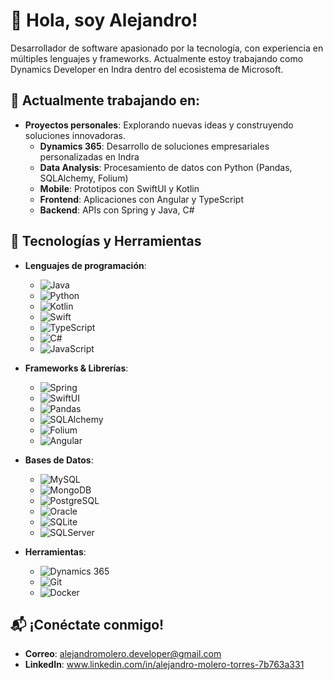 
# 👋 Hola, soy Alejandro!

Desarrollador de software apasionado por la tecnología, con experiencia en múltiples lenguajes y frameworks. Actualmente estoy trabajando como Dynamics Developer en Indra dentro del ecosistema de Microsoft.

## 🚀 Actualmente trabajando en:
- **Proyectos personales**: Explorando nuevas ideas y construyendo soluciones innovadoras.
    - **Dynamics 365**: Desarrollo de soluciones empresariales personalizadas en Indra
    - **Data Analysis**: Procesamiento de datos con Python (Pandas, SQLAlchemy, Folium)
    - **Mobile**: Prototipos con SwiftUI y Kotlin
    - **Frontend**: Aplicaciones con Angular y TypeScript
    - **Backend**: APIs con Spring y Java, C# 

## 🔧 Tecnologías y Herramientas
- **Lenguajes de programación**:
  - ![Java](https://img.shields.io/badge/Java-%23f7b700?style=flat&logo=java&logoColor=white)
  - ![Python](https://img.shields.io/badge/Python-%233776AB?style=flat&logo=python&logoColor=white)
  - ![Kotlin](https://img.shields.io/badge/Kotlin-%230095D5?style=flat&logo=kotlin&logoColor=white) 
  - ![Swift](https://img.shields.io/badge/Swift-%23f05138?style=flat&logo=swift&logoColor=white)
  - ![TypeScript](https://img.shields.io/badge/TypeScript-%23007ACC?style=flat&logo=typescript&logoColor=white)
  - ![C#](https://img.shields.io/badge/C%23-%23239120?style=flat&logo=c-sharp&logoColor=white)
  - ![JavaScript](https://img.shields.io/badge/JavaScript-%23F7DF1E?style=flat&logo=javascript&logoColor=black)

- **Frameworks & Librerías**:
  - ![Spring](https://img.shields.io/badge/Spring-%236DB33F?style=flat&logo=spring&logoColor=white)
  - ![SwiftUI](https://img.shields.io/badge/SwiftUI-%23F05138?style=flat&logo=swift&logoColor=white)
  - ![Pandas](https://img.shields.io/badge/Pandas-%23150458?style=flat&logo=pandas&logoColor=white)
  - ![SQLAlchemy](https://img.shields.io/badge/SQLAlchemy-%2300B2A9?style=flat&logo=python&logoColor=white)
  - ![Folium](https://img.shields.io/badge/Folium-%23000000?style=flat&logo=python&logoColor=white)
  - ![Angular](https://img.shields.io/badge/Angular-%23E23237?style=flat&logo=angular&logoColor=white)

 
- **Bases de Datos**:
  - ![MySQL](https://img.shields.io/badge/MySQL-%234479A1?style=flat&logo=mysql&logoColor=white)
  - ![MongoDB](https://img.shields.io/badge/MongoDB-%2300A000?style=flat&logo=mongodb&logoColor=white)
  - ![PostgreSQL](https://img.shields.io/badge/PostgreSQL-%2300579C?style=flat&logo=postgresql&logoColor=white)
  - ![Oracle](https://img.shields.io/badge/Oracle-%23F80000?style=flat&logo=oracle&logoColor=white)
  - ![SQLite](https://img.shields.io/badge/SQLite-%2307405B?style=flat&logo=sqlite&logoColor=white)
  - ![SQLServer](https://img.shields.io/badge/SQL_Server-%23CC2927?style=flat&logo=microsoft-sql-server&logoColor=white)


- **Herramientas**:
  - ![Dynamics 365](https://img.shields.io/badge/Dynamics_365-002050?style=flat&logo=microsoft-dynamics&logoColor=white)
  - ![Git](https://img.shields.io/badge/Git-%23F05032?style=flat&logo=git&logoColor=white) 
  - ![Docker](https://img.shields.io/badge/Docker-%230db7ed?style=flat&logo=docker&logoColor=white) 

## 📬 ¡Conéctate conmigo!
- **Correo**: alejandromolero.developer@gmail.com
- **LinkedIn**: www.linkedin.com/in/alejandro-molero-torres-7b763a331
